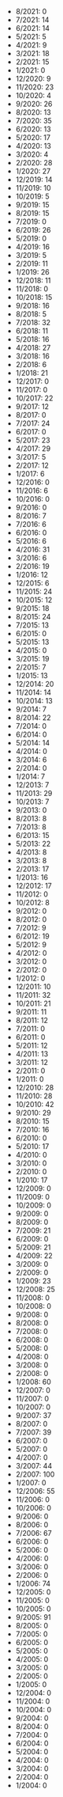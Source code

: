 *  8/2021: 0
*  7/2021: 14
*  6/2021: 14
*  5/2021: 5
*  4/2021: 9
*  3/2021: 18
*  2/2021: 15
*  1/2021: 0
*  12/2020: 9
*  11/2020: 23
*  10/2020: 4
*  9/2020: 26
*  8/2020: 13
*  7/2020: 35
*  6/2020: 13
*  5/2020: 17
*  4/2020: 13
*  3/2020: 4
*  2/2020: 28
*  1/2020: 27
*  12/2019: 14
*  11/2019: 10
*  10/2019: 5
*  9/2019: 15
*  8/2019: 15
*  7/2019: 0
*  6/2019: 26
*  5/2019: 0
*  4/2019: 16
*  3/2019: 5
*  2/2019: 11
*  1/2019: 26
*  12/2018: 11
*  11/2018: 0
*  10/2018: 15
*  9/2018: 16
*  8/2018: 5
*  7/2018: 32
*  6/2018: 11
*  5/2018: 16
*  4/2018: 27
*  3/2018: 16
*  2/2018: 6
*  1/2018: 21
*  12/2017: 0
*  11/2017: 0
*  10/2017: 22
*  9/2017: 12
*  8/2017: 0
*  7/2017: 24
*  6/2017: 0
*  5/2017: 23
*  4/2017: 29
*  3/2017: 5
*  2/2017: 12
*  1/2017: 6
*  12/2016: 0
*  11/2016: 6
*  10/2016: 0
*  9/2016: 0
*  8/2016: 7
*  7/2016: 6
*  6/2016: 0
*  5/2016: 6
*  4/2016: 31
*  3/2016: 6
*  2/2016: 19
*  1/2016: 12
*  12/2015: 6
*  11/2015: 24
*  10/2015: 12
*  9/2015: 18
*  8/2015: 24
*  7/2015: 13
*  6/2015: 0
*  5/2015: 13
*  4/2015: 0
*  3/2015: 19
*  2/2015: 7
*  1/2015: 13
*  12/2014: 20
*  11/2014: 14
*  10/2014: 13
*  9/2014: 7
*  8/2014: 22
*  7/2014: 0
*  6/2014: 0
*  5/2014: 14
*  4/2014: 0
*  3/2014: 6
*  2/2014: 0
*  1/2014: 7
*  12/2013: 7
*  11/2013: 29
*  10/2013: 7
*  9/2013: 0
*  8/2013: 8
*  7/2013: 8
*  6/2013: 15
*  5/2013: 22
*  4/2013: 8
*  3/2013: 8
*  2/2013: 17
*  1/2013: 16
*  12/2012: 17
*  11/2012: 0
*  10/2012: 8
*  9/2012: 0
*  8/2012: 0
*  7/2012: 9
*  6/2012: 19
*  5/2012: 9
*  4/2012: 0
*  3/2012: 0
*  2/2012: 0
*  1/2012: 0
*  12/2011: 10
*  11/2011: 32
*  10/2011: 21
*  9/2011: 11
*  8/2011: 12
*  7/2011: 0
*  6/2011: 0
*  5/2011: 12
*  4/2011: 13
*  3/2011: 12
*  2/2011: 0
*  1/2011: 0
*  12/2010: 28
*  11/2010: 28
*  10/2010: 42
*  9/2010: 29
*  8/2010: 15
*  7/2010: 16
*  6/2010: 0
*  5/2010: 17
*  4/2010: 0
*  3/2010: 0
*  2/2010: 0
*  1/2010: 17
*  12/2009: 0
*  11/2009: 0
*  10/2009: 0
*  9/2009: 0
*  8/2009: 0
*  7/2009: 21
*  6/2009: 0
*  5/2009: 21
*  4/2009: 22
*  3/2009: 0
*  2/2009: 0
*  1/2009: 23
*  12/2008: 25
*  11/2008: 0
*  10/2008: 0
*  9/2008: 0
*  8/2008: 0
*  7/2008: 0
*  6/2008: 0
*  5/2008: 0
*  4/2008: 0
*  3/2008: 0
*  2/2008: 0
*  1/2008: 60
*  12/2007: 0
*  11/2007: 0
*  10/2007: 0
*  9/2007: 37
*  8/2007: 0
*  7/2007: 39
*  6/2007: 0
*  5/2007: 0
*  4/2007: 0
*  3/2007: 44
*  2/2007: 100
*  1/2007: 0
*  12/2006: 55
*  11/2006: 0
*  10/2006: 0
*  9/2006: 0
*  8/2006: 0
*  7/2006: 67
*  6/2006: 0
*  5/2006: 0
*  4/2006: 0
*  3/2006: 0
*  2/2006: 0
*  1/2006: 74
*  12/2005: 0
*  11/2005: 0
*  10/2005: 0
*  9/2005: 91
*  8/2005: 0
*  7/2005: 0
*  6/2005: 0
*  5/2005: 0
*  4/2005: 0
*  3/2005: 0
*  2/2005: 0
*  1/2005: 0
*  12/2004: 0
*  11/2004: 0
*  10/2004: 0
*  9/2004: 0
*  8/2004: 0
*  7/2004: 0
*  6/2004: 0
*  5/2004: 0
*  4/2004: 0
*  3/2004: 0
*  2/2004: 0
*  1/2004: 0